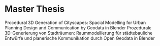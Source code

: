 # Master Thesis
Procedural 3D Generation of Cityscapes: Spacial Modelling for Urban Planning Design and Communication by Geodata in Blender
Prozedurale 3D-Generierung von Stadträumen: Raummodellierung für städtebauliche Entwürfe und planerische Kommunikation durch Open Geodata in Blender
